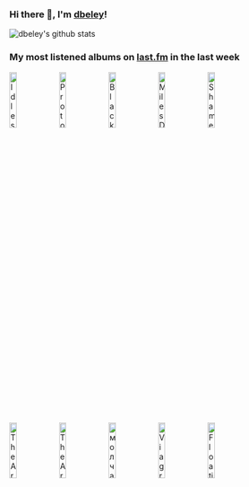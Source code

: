 ### Hi there 👋, I'm [dbeley](https://dbeley.ovh/en)!

![dbeley's github stats](https://github-readme-stats.vercel.app/api?username=dbeley)

### My most listened albums on [last.fm](https://www.last.fm/user/d_beley) in the last week

[<img src='https://lastfm.freetls.fastly.net/i/u/300x300/5ff262bd41f9b81ae0835c17d95bef15.jpg' width='16%' height='16%' alt='Idles - Joy as an Act of Resistance.'>](https://www.last.fm/music/idles/joy%2bas%2ban%2bact%2bof%2bresistance.)&nbsp;
[<img src='https://lastfm.freetls.fastly.net/i/u/300x300/6db26fbdb3f1f8a29cbed36e4d5ed030.jpg' width='16%' height='16%' alt='Protomartyr - Ultimate Success Today'>](https://www.last.fm/music/protomartyr/ultimate%2bsuccess%2btoday)&nbsp;
[<img src='https://lastfm.freetls.fastly.net/i/u/300x300/972219222c95598bb474d3631d289ad3.jpg' width='16%' height='16%' alt='Black Country, New Road - For the first time'>](https://www.last.fm/music/black%2bcountry%252c%2bnew%2broad/for%2bthe%2bfirst%2btime)&nbsp;
[<img src='https://lastfm.freetls.fastly.net/i/u/300x300/ccff38c96cfd4ae291d8d8347bec4257.png' width='16%' height='16%' alt='Miles Davis - Bitches Brew'>](https://www.last.fm/music/miles%2bdavis/bitches%2bbrew)&nbsp;
[<img src='https://lastfm.freetls.fastly.net/i/u/300x300/fcfad6b2b04e15791dbf2351791bf368.jpg' width='16%' height='16%' alt='Shame - Drunk Tank Pink'>](https://www.last.fm/music/shame/drunk%2btank%2bpink)&nbsp;
<br>
[<img src='https://lastfm.freetls.fastly.net/i/u/300x300/8976d9a8e4362d836fb8fe1e31bdc24c.png' width='16%' height='16%' alt='The Armed - Only Love'>](https://www.last.fm/music/the%2barmed/only%2blove)&nbsp;
[<img src='https://lastfm.freetls.fastly.net/i/u/300x300/3f0ead61ee20e5c49607ed6c0484a7a7.jpg' width='16%' height='16%' alt='The Armed - ULTRAPOP'>](https://www.last.fm/music/the%2barmed/ultrapop)&nbsp;
[<img src='https://lastfm.freetls.fastly.net/i/u/300x300/153101fc4adc56f38f0d698bb2125c8d.png' width='16%' height='16%' alt='молчат дома - Этажи'>](https://www.last.fm/music/%25d0%25bc%25d0%25be%25d0%25bb%25d1%2587%25d0%25b0%25d1%2582%2b%25d0%25b4%25d0%25be%25d0%25bc%25d0%25b0/%25d0%25ad%25d1%2582%25d0%25b0%25d0%25b6%25d0%25b8)&nbsp;
[<img src='https://lastfm.freetls.fastly.net/i/u/300x300/d33b34877998da3ef033b5cb335a634d.jpg' width='16%' height='16%' alt='Viagra Boys - Street Worms'>](https://www.last.fm/music/viagra%2bboys/street%2bworms)&nbsp;
[<img src='https://lastfm.freetls.fastly.net/i/u/300x300/98fe1bb9d01d39e527a33b40634d1cf8.jpg' width='16%' height='16%' alt='Floating Points, Pharoah Sanders & London Symphony Orchestra - Promises'>](https://www.last.fm/music/floating%2bpoints%252c%2bpharoah%2bsanders%2b%2526%2blondon%2bsymphony%2borchestra/promises)&nbsp;
<br>
